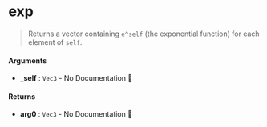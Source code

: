 # exp

>  Returns a vector containing `e^self` (the exponential function) for each element of
>  `self`.

#### Arguments

- **\_self** : `Vec3` \- No Documentation 🚧

#### Returns

- **arg0** : `Vec3` \- No Documentation 🚧